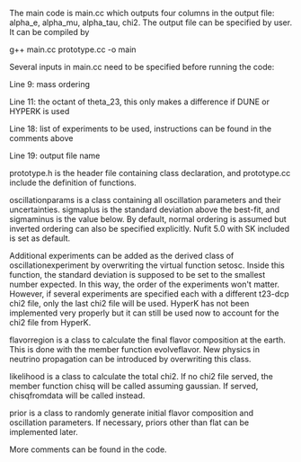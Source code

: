 The main code is main.cc which outputs four columns in the output file: alpha_e, alpha_mu, alpha_tau, chi2. The output file can be specified by user. It can be compiled by

g++ main.cc prototype.cc -o main

Several inputs in main.cc need to be specified before running the code:

Line 9: mass ordering

Line 11: the octant of theta_23, this only makes a difference if DUNE or HYPERK is used

Line 18: list of experiments to be used, instructions can be found in the comments above

Line 19: output file name

prototype.h is the header file containing class declaration, and prototype.cc include the definition of functions.

oscillationparams is a class containing all oscillation parameters and their uncertainties. sigmaplus is the standard deviation above the best-fit, and sigmaminus is the value below. By default, normal ordering is assumed but inverted ordering can also be specified explicitly. Nufit 5.0 with SK included is set as default.

Additional experiments can be added as the derived class of oscillationexperiment by overwriting the virtual function setosc. Inside this function, the standard deviation is supposed to be set to the smallest number expected. In this way, the order of the experiments won't matter. However, if several experiments are specified each with a different t23-dcp chi2 file, only the last chi2 file will be used. HyperK has not been implemented very properly but it can still be used now to account for the chi2 file from HyperK.

flavorregion is a class to calculate the final flavor composition at the earth. This is done with the member function evolveflavor. New physics in neutrino propagation can be introduced by overwriting this class.

likelihood is a class to calculate the total chi2. If no chi2 file served, the member function chisq will be called assuming gaussian. If served, chisqfromdata will be called instead.

prior is a class to randomly generate initial flavor composition and oscillation parameters. If necessary, priors other than flat can be implemented later.

More comments can be found in the code.



